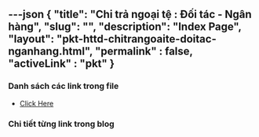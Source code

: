 ---json
{
    "title": "Chi trả ngoại tệ : Đối tác - Ngân hàng",
    "slug": "",
    "description": "Index Page",
    "layout": "pkt-httd-chitrangoaite-doitac-nganhang.html",
    "permalink" : false,
    "activeLink" : "pkt"
}
---



### Danh sách các link trong file
- [Click Here](./blog-list.html)

### Chi tiết từng link trong blog